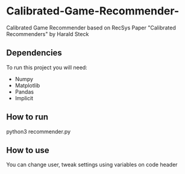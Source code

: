 # Calibrated-Game-Recommender-
Calibrated Game Recommender based on RecSys Paper "Calibrated Recommenders" by Harald Steck

## Dependencies
To run this project you will need:

 - Numpy
 - Matplotlib
 - Pandas
 - Implicit

## How to run
python3 recommender.py

## How to use
You can change user, tweak settings using variables on code header